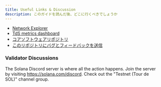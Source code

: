 ```yaml
---
title: Useful Links & Discussion
description: このガイドを読んだ後、どこに行くべきでしょうか
---
```


- [Network Explorer](http://explorer.solana.com/)
- [TdS metrics dashboard](https://metrics.solana.com:3000/d/monitor-edge/cluster-telemetry-edge?refresh=1m&from=now-15m&to=now&var-testnet=tds)
- [コアソフトウェアリポジトリ](https://github.com/solana-labs/solana)
- [このリポジトリにバグとフィードバックを送信](https://github.com/solana-labs/solana/issues)

### Validator Discussions

The Solana Discord server is where all the action happens. Join the server by visiting https://solana.com/discord. Check out the "Testnet (Tour de SOL)" channel group.
